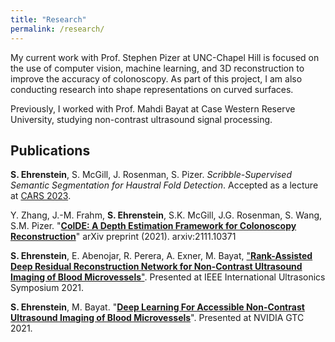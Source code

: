 ```yaml
---
title: "Research"
permalink: /research/
---
```

My current work with Prof. Stephen Pizer at UNC-Chapel Hill is focused on the use of computer vision, machine learning, and 3D reconstruction to improve the accuracy of colonoscopy. As part of this project, I am also conducting research into shape representations on curved surfaces.

Previously, I worked with Prof. Mahdi Bayat at Case Western Reserve University, studying non-contrast ultrasound signal processing.

## Publications
**S. Ehrenstein**, S. McGill, J. Rosenman, S. Pizer. *Scribble-Supervised Semantic Segmentation for Haustral Fold Detection*. Accepted as a lecture at [CARS 2023](https://www.cars-int.org/cars-2023/welcome-to-cars-2023/).


Y. Zhang, J.-M. Frahm, **S. Ehrenstein**, S.K. McGill, J.G. Rosenman, S. Wang, S.M. Pizer. "[**ColDE: A Depth Estimation Framework for Colonoscopy Reconstruction**](https://arxiv.org/pdf/2111.10371.pdf)"
arXiv preprint (2021). arxiv:2111.10371


**S. Ehrenstein**, E. Abenojar, R. Perera, A. Exner, M. Bayat, ["**Rank-Assisted Deep Residual Reconstruction Network for Non-Contrast Ultrasound Imaging of Blood Microvessels**"](https://dx.doi.org/10.1109/IUS52206.2021.9593817). Presented at IEEE International Ultrasonics Symposium 2021.


**S. Ehrenstein**, M. Bayat. "[**Deep Learning For Accessible Non-Contrast Ultrasound Imaging of Blood Microvessels**](https://www.nvidia.com/en-us/on-demand/session/gtcspring21-s31620/)". Presented at NVIDIA GTC 2021.